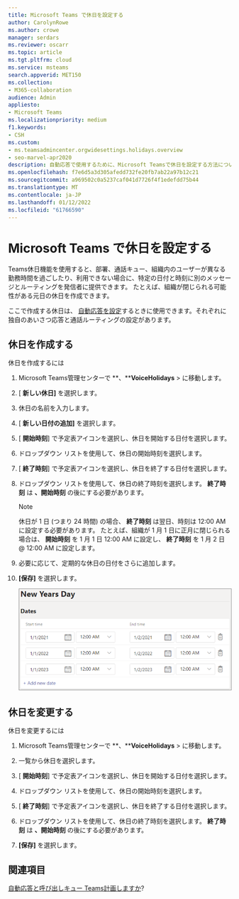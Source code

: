 ```yaml
---
title: Microsoft Teams で休日を設定する
author: CarolynRowe
ms.author: crowe
manager: serdars
ms.reviewer: oscarr
ms.topic: article
ms.tgt.pltfrm: cloud
ms.service: msteams
search.appverid: MET150
ms.collection:
- M365-collaboration
audience: Admin
appliesto:
- Microsoft Teams
ms.localizationpriority: medium
f1.keywords:
- CSH
ms.custom:
- ms.teamsadmincenter.orgwidesettings.holidays.overview
- seo-marvel-apr2020
description: 自動応答で使用するために、Microsoft Teamsで休日を設定する方法について説明します。
ms.openlocfilehash: f7e6d5a3d305afedd732fe20fb7ab22a97b12c21
ms.sourcegitcommit: a969502c0a5237caf041d7726f4f1edefdd75b44
ms.translationtype: MT
ms.contentlocale: ja-JP
ms.lasthandoff: 01/12/2022
ms.locfileid: "61766590"
---
```

# <a name="set-up-holidays-in-microsoft-teams"></a>Microsoft Teams で休日を設定する

Teams休日機能を使用すると、部署、通話キュー、組織内のユーザーが異なる勤務時間を過ごしたり、利用できない場合に、特定の日付と時刻に別のメッセージとルーティングを発信者に提供できます。 たとえば、組織が閉じられる可能性がある元日の休日を作成できます。

ここで作成する休日は、 [自動応答を設定](create-a-phone-system-auto-attendant.md)するときに使用できます。それぞれに独自のあいさつ応答と通話ルーティングの設定があります。

## <a name="create-a-holiday"></a>休日を作成する

休日を作成するには

1. Microsoft Teams管理センターで **、****VoiceHolidays** >  に移動します。

2. [ **新しい休日]** を選択します。

3. 休日の名前を入力します。

4. [ **新しい日付の追加]** を選択します。

5. [ **開始時刻**] で予定表アイコンを選択し、休日を開始する日付を選択します。

6. ドロップダウン リストを使用して、休日の開始時刻を選択します。

7. [ **終了時刻**] で予定表アイコンを選択し、休日を終了する日付を選択します。

8. ドロップダウン リストを使用して、休日の終了時刻を選択します。 **終了時刻** は **、開始時刻** の後にする必要があります。  

   > [!NOTE]
   > 休日が 1 日 (つまり 24 時間) の場合、 **終了時刻** は翌日、時刻は 12:00 AM に設定する必要があります。 たとえば、組織が 1 月 1 日に正月に閉じられる場合は、 **開始時刻** を 1 月 1 日 12:00 AM に設定し、 **終了時刻** を 1 月 2 日 @ 12:00 AM に設定します。

9. 必要に応じて、定期的な休日の日付をさらに追加します。

10. **[保存]** を選択します。

    ![3 年間設定された日付を含む休日のユーザー インターフェイスのスクリーンショット。](media/holidays-set-up.png)

## <a name="change-a-holiday"></a>休日を変更する

休日を変更するには

1. Microsoft Teams管理センターで **、****VoiceHolidays** >  に移動します。

2. 一覧から休日を選択します。

3. [ **開始時刻**] で予定表アイコンを選択し、休日を開始する日付を選択します。

4. ドロップダウン リストを使用して、休日の開始時刻を選択します。

5. [ **終了時刻**] で予定表アイコンを選択し、休日を終了する日付を選択します。 

6. ドロップダウン リストを使用して、休日の終了時刻を選択します。 **終了時刻** は **、開始時刻** の後にする必要があります。  

7. **[保存]** を選択します。

## <a name="related-topics"></a>関連項目

[自動応答と呼び出しキュー Teams計画しますか](plan-auto-attendant-call-queue.md)?
